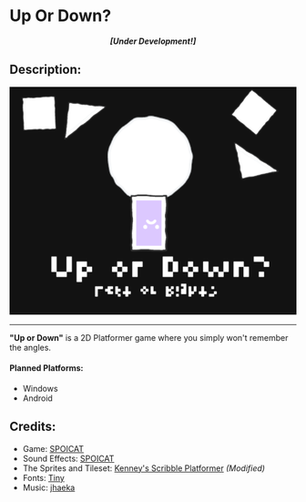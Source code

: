 # Up Or Down?
<p align="center"><i><b>[Under Development!]</b></i></p>

## Description:
<div align="center"> <img src="https://raw.githubusercontent.com/SPOICAT/up-or-down/main/info/Cover.png"> </div>

<hr>

**"Up or Down"** is a 2D Platformer game where you simply won't remember the angles.

#### Planned Platforms:
- Windows
- Android


## Credits:

- Game: [SPOICAT](https://spoicat.itch.io/)
- Sound Effects: [SPOICAT](https://spoicat.itch.io/)
- The Sprites and Tileset: [Kenney's Scribble Platformer](https://www.kenney.nl/assets/scribble-platformer) *(Modified)*
- Fonts: [Tiny](https://www.fontspace.com/tiny-font-f4800)
- Music: [jhaeka](https://joshuuu.itch.io/)
